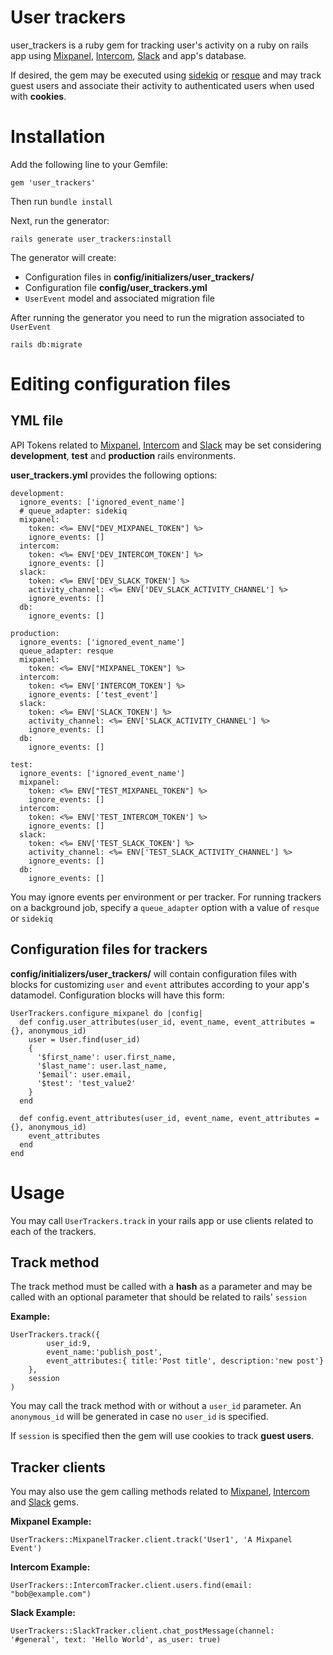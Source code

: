 # User trackers 

user_trackers is a ruby gem for tracking user's activity on a ruby on rails app using [Mixpanel](https://github.com/mixpanel/mixpanel-ruby), [Intercom](https://github.com/intercom/intercom-ruby), [Slack](https://github.com/slack-ruby/slack-ruby-client) and app's database. 

If desired, the gem may be executed using [sidekiq](https://github.com/mperham/sidekiq)  or [resque](https://github.com/resque/resque) and may track guest users and associate their activity to authenticated users when used with **cookies**.

# Installation

Add the following line to your Gemfile:

    gem 'user_trackers'

Then run `bundle install`

Next, run the generator:

    rails generate user_trackers:install

The generator will create:

- Configuration files in **config/initializers/user_trackers/**
- Configuration file **config/user_trackers.yml**
- `UserEvent` model and associated migration file

After running the generator you need to run the migration associated to `UserEvent`

    rails db:migrate

# Editing configuration files

## YML file

API Tokens related to [Mixpanel](https://github.com/mixpanel/mixpanel-ruby), [Intercom](https://github.com/intercom/intercom-ruby) and [Slack](https://github.com/slack-ruby/slack-ruby-client) may be set considering **development**, **test** and **production** rails environments.

**user_trackers.yml** provides the following options:

    development:
      ignore_events: ['ignored_event_name']
      # queue_adapter: sidekiq
      mixpanel:
        token: <%= ENV["DEV_MIXPANEL_TOKEN"] %>
        ignore_events: []
      intercom:
        token: <%= ENV['DEV_INTERCOM_TOKEN'] %>
        ignore_events: []
      slack:
        token: <%= ENV['DEV_SLACK_TOKEN'] %>
        activity_channel: <%= ENV['DEV_SLACK_ACTIVITY_CHANNEL'] %>
        ignore_events: []
      db:
        ignore_events: []
    
    production:
      ignore_events: ['ignored_event_name']
      queue_adapter: resque
      mixpanel:
        token: <%= ENV["MIXPANEL_TOKEN"] %>
      intercom:
        token: <%= ENV['INTERCOM_TOKEN'] %>
        ignore_events: ['test_event']
      slack:
        token: <%= ENV['SLACK_TOKEN'] %>
        activity_channel: <%= ENV['SLACK_ACTIVITY_CHANNEL'] %>
        ignore_events: []
      db:
        ignore_events: []
    
    test:
      ignore_events: ['ignored_event_name']
      mixpanel:
        token: <%= ENV["TEST_MIXPANEL_TOKEN"] %>
        ignore_events: []
      intercom:
        token: <%= ENV['TEST_INTERCOM_TOKEN'] %>
        ignore_events: []
      slack:
        token: <%= ENV['TEST_SLACK_TOKEN'] %>
        activity_channel: <%= ENV['TEST_SLACK_ACTIVITY_CHANNEL'] %>
        ignore_events: []
      db:
        ignore_events: []

You may ignore events per environment or per tracker. For running trackers on a background job, specify a `queue_adapter` option with a value of `resque` or `sidekiq` 

## Configuration files for trackers

 

**config/initializers/user_trackers/** will contain configuration files with blocks for customizing `user` and `event` attributes according to your app's datamodel. Configuration blocks will have this form:

    UserTrackers.configure_mixpanel do |config|
      def config.user_attributes(user_id, event_name, event_attributes = {}, anonymous_id)
        user = User.find(user_id)
        {
          '$first_name': user.first_name,
          '$last_name': user.last_name,
          '$email': user.email, 
          '$test': 'test_value2' 
        }
      end
    
      def config.event_attributes(user_id, event_name, event_attributes = {}, anonymous_id)
        event_attributes
      end
    end

# Usage

You may call `UserTrackers.track` in your rails app or use clients related to each of the trackers.

## Track method

The track method must be called with a **hash** as a parameter and may be called with an optional parameter that should be related to rails' `session` 

**Example:**

    UserTrackers.track({
    		user_id:9, 
    		event_name:'publish_post', 
    		event_attributes:{ title:'Post title', description:'new post'} 
    	}, 
    	session
    )

You may call the track method with or without a `user_id` parameter. An `anonymous_id` will be generated in case no `user_id` is specified.

If `session` is specified then the gem will use cookies to track **guest users**.

## Tracker clients

You may also use the gem calling methods related to [Mixpanel](https://github.com/mixpanel/mixpanel-ruby), [Intercom](https://github.com/intercom/intercom-ruby) and [Slack](https://github.com/slack-ruby/slack-ruby-client) gems.

**Mixpanel Example:**

    UserTrackers::MixpanelTracker.client.track('User1', 'A Mixpanel Event')

**Intercom Example:**

    UserTrackers::IntercomTracker.client.users.find(email: "bob@example.com")

**Slack Example:**

    UserTrackers::SlackTracker.client.chat_postMessage(channel: '#general', text: 'Hello World', as_user: true)